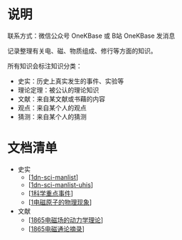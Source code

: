 

# 说明

联系方式：微信公众号 OneKBase 或 B站 OneKBase 发消息

记录整理有关电、磁、物质组成、修行等方面的知识。

所有知识会标注知识分类：
- 史实：历史上真实发生的事件、实验等
- 理论定理：被公认的理论知识
- 文献：来自某文献或书藉的内容
- 观点：来自某个人的观点
- 猜测：来自某个人的猜测


# 文档清单
- 史实
  - [[1dn-sci-manlist]]
  - [[1dn-sci-manlist-uhis]]
  - [[1科学重点事件]]
  - [[1电磁原子的物理现象]]
- 文献 
  - [[1865电磁场的动力学理论]]
  - [[1865电磁通论摘录]]



[//begin]: # "Autogenerated link references for markdown compatibility"
[1dn-sci-manlist]: kb-sci-physics/1who/1dn-sci-manlist.md "正史人物清单"
[1dn-sci-manlist-uhis]: kb-sci-physics/1who/1dn-sci-manlist-uhis.md "野史史人物清单"
[1科学重点事件]: kb-sci-physics/2what/1%E7%A7%91%E5%AD%A6%E9%87%8D%E7%82%B9%E4%BA%8B%E4%BB%B6.md "科学重点事件"
[1电磁原子的物理现象]: kb-sci-physics/2what/1%E7%94%B5%E7%A3%81%E5%8E%9F%E5%AD%90%E7%9A%84%E7%89%A9%E7%90%86%E7%8E%B0%E8%B1%A1.md "1电磁原子的物理现象"
[1865电磁场的动力学理论]: kb-sci-physics/3doc/1831maxwell/1865%E7%94%B5%E7%A3%81%E5%9C%BA%E7%9A%84%E5%8A%A8%E5%8A%9B%E5%AD%A6%E7%90%86%E8%AE%BA.md "1865电磁场的动力学理论"
[1865电磁通论摘录]: kb-sci-physics/3doc/1831maxwell/1865%E7%94%B5%E7%A3%81%E9%80%9A%E8%AE%BA%E6%91%98%E5%BD%95.md "1865电磁通论摘录"
[//end]: # "Autogenerated link references"